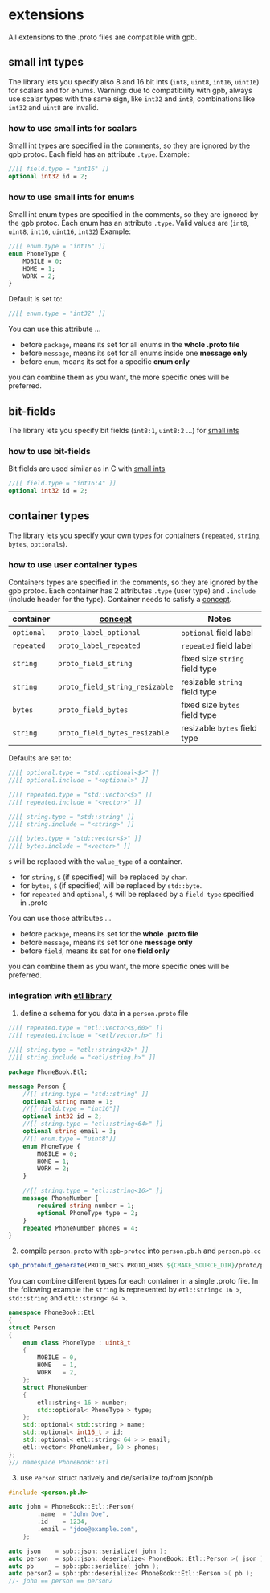 # extensions

All extensions to the .proto files are compatible with gpb.

## small int types

The library lets you specify also 8 and 16 bit ints (`int8`, `uint8`, `int16`, `uint16`) for scalars and for enums. Warning: due to compatibility with gpb, always use scalar types with the same sign, like `int32` and `int8`, combinations like `int32` and `uint8` are invalid.

### how to use small ints for scalars

Small int types are specified in the comments, so they are ignored by the gpb protoc.
Each field has an attribute `.type`. Example:

```proto
//[[ field.type = "int16" ]]
optional int32 id = 2;
```

### how to use small ints for enums

Small int enum types are specified in the comments, so they are ignored by the gpb protoc.
Each enum has an attribute `.type`. Valid values are (`int8`, `uint8`, `int16`, `uint16`, `int32`)
Example:

```proto
//[[ enum.type = "int16" ]]
enum PhoneType {
    MOBILE = 0;
    HOME = 1;
    WORK = 2;
}
```

Default is set to:

```proto
//[[ enum.type = "int32" ]]
```

You can use this attribute ...

- before `package`, means its set for all enums in the **whole .proto file**
- before `message`, means its set for all enums inside one **message only**
- before `enum`, means its set for a specific **enum only**

you can combine them as you want, the more specific ones will be preferred.

## bit-fields

The library lets you specify bit fields (`int8:1`, `uint8:2` ...) for [small ints](#small-int-types)

### how to use bit-fields

Bit fields are used similar as in C with [small ints](#small-int-types)

```proto
//[[ field.type = "int16:4" ]]
optional int32 id = 2;
```

## container types

The library lets you specify your own types for containers (`repeated`, `string`, `bytes`, `optionals`).

### how to use user container types

Containers types are specified in the comments, so they are ignored by the gpb protoc.
Each container has 2 attributes `.type` (user type) and `.include` (include header for the type).
Container needs to satisfy a [concept](../include/spb/concepts.h).

| container  | [concept](../include/spb/concepts.h)     | Notes       |
|------------|------------------------------|-------------|
| `optional` | `proto_label_optional`       | `optional` field label |
| `repeated` | `proto_label_repeated`       | `repeated` field label |
| `string` | `proto_field_string`           | fixed size `string` field type |
| `string` | `proto_field_string_resizable` | resizable `string` field type |
| `bytes`  | `proto_field_bytes`            | fixed size `bytes` field type |
| `string` | `proto_field_bytes_resizable`  | resizable `bytes` field type |

Defaults are set to:

```proto
//[[ optional.type = "std::optional<$>" ]]
//[[ optional.include = "<optional>" ]]

//[[ repeated.type = "std::vector<$>" ]]
//[[ repeated.include = "<vector>" ]]

//[[ string.type = "std::string" ]]
//[[ string.include = "<string>" ]]

//[[ bytes.type = "std::vector<$>" ]]
//[[ bytes.include = "<vector>" ]]
```

`$` will be replaced with the `value_type` of a container.

- for `string`, `$` (if specified) will be replaced by `char`.
- for `bytes`, `$` (if specified) will be replaced by `std::byte`.
- for `repeated` and `optional`, `$` will be replaced by a `field type` specified in .proto

You can use those attributes ...

- before `package`, means its set for the **whole .proto file**
- before `message`, means its set for one **message only**
- before `field`, means its set for one **field only**

you can combine them as you want, the more specific ones will be preferred.

### integration with [etl library](https://github.com/ETLCPP/etl)

1. define a schema for you data in a `person.proto` file

```proto
//[[ repeated.type = "etl::vector<$,60>" ]]
//[[ repeated.include = "<etl/vector.h>" ]]

//[[ string.type = "etl::string<32>" ]]
//[[ string.include = "<etl/string.h>" ]]

package PhoneBook.Etl;

message Person {
    //[[ string.type = "std::string" ]]
    optional string name = 1;
    //[[ field.type = "int16"]]
    optional int32 id = 2;
    //[[ string.type = "etl::string<64>" ]]
    optional string email = 3;
    //[[ enum.type = "uint8"]]
    enum PhoneType {
        MOBILE = 0;
        HOME = 1;
        WORK = 2;
    }

    //[[ string.type = "etl::string<16>" ]]
    message PhoneNumber {
        required string number = 1;
        optional PhoneType type = 2;
    }
    repeated PhoneNumber phones = 4;
}
```

2. compile `person.proto` with `spb-protoc` into `person.pb.h` and `person.pb.cc`

```cmake
spb_protobuf_generate(PROTO_SRCS PROTO_HDRS ${CMAKE_SOURCE_DIR}/proto/person.proto)
```

You can combine different types for each container in a single .proto file. In the following example the `string` is represented by `etl::string< 16 >`, `std::string` and `etl::string< 64 >`.

```C++
namespace PhoneBook::Etl
{
struct Person
{
    enum class PhoneType : uint8_t
    {
        MOBILE = 0,
        HOME   = 1,
        WORK   = 2,
    };
    struct PhoneNumber
    {
        etl::string< 16 > number;
        std::optional< PhoneType > type;
    };
    std::optional< std::string > name;
    std::optional< int16_t > id;
    std::optional< etl::string< 64 > > email;
    etl::vector< PhoneNumber, 60 > phones;
};
}// namespace PhoneBook::Etl
```

3. use `Person` struct natively and de/serialize to/from json/pb

```CPP
#include <person.pb.h>

auto john = PhoneBook::Etl::Person{
        .name  = "John Doe",
        .id    = 1234,
        .email = "jdoe@example.com",
    };

auto json    = spb::json::serialize( john );
auto person  = spb::json::deserialize< PhoneBook::Etl::Person >( json );
auto pb      = spb::pb::serialize( john );
auto person2 = spb::pb::deserialize< PhoneBook::Etl::Person >( pb );
//- john == person == person2
```
